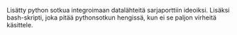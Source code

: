 Lisätty python sotkua integroimaan datalähteitä sarjaporttiin ideoiksi.
Lisäksi bash-skripti, joka pitää pythonsotkun hengissä, kun ei se paljon virheitä käsittele.
